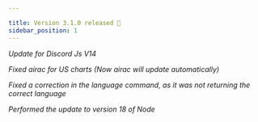 ```yaml
---

title: Version 3.1.0 released 🎉
sidebar_position: 1
---
```



*Update for Discord Js V14*

*Fixed airac for US charts (Now airac will update automatically)*

*Fixed a correction in the language command, as it was not returning the correct language*

*Performed the update to version 18 of Node*

